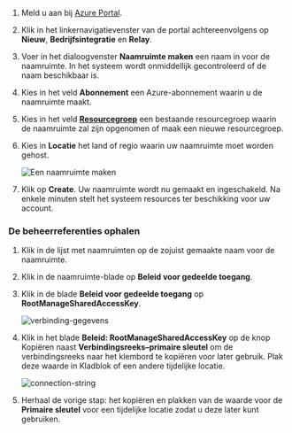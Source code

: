 1. Meld u aan bij [Azure Portal][Azure portal].
2. Klik in het linkernavigatievenster van de portal achtereenvolgens op **Nieuw**, **Bedrijfsintegratie** en **Relay**.
3. Voer in het dialoogvenster **Naamruimte maken** een naam in voor de naamruimte. In het systeem wordt onmiddellijk gecontroleerd of de naam beschikbaar is.
4. Kies in het veld **Abonnement** een Azure-abonnement waarin u de naamruimte maakt.
5. Kies in het veld **[Resourcegroep](../articles/azure-resource-manager/resource-group-portal.md)** een bestaande resourcegroep waarin de naamruimte zal zijn opgenomen of maak een nieuwe resourcegroep.      
6. Kies in **Locatie** het land of regio waarin uw naamruimte moet worden gehost.
   
    ![Een naamruimte maken][create-namespace]
7. Klik op **Create**. Uw naamruimte wordt nu gemaakt en ingeschakeld. Na enkele minuten stelt het systeem resources ter beschikking voor uw account.

### <a name="obtain-the-management-credentials"></a>De beheerreferenties ophalen
1. Klik in de lijst met naamruimten op de zojuist gemaakte naam voor de naamruimte.
2. Klik in de naamruimte-blade op **Beleid voor gedeelde toegang**.
3. Klik in de blade **Beleid voor gedeelde toegang** op **RootManageSharedAccessKey**.
   
    ![verbinding-gegevens][connection-info]
4. Klik in het blade **Beleid: RootManageSharedAccessKey** op de knop Kopiëren naast **Verbindingsreeks–primaire sleutel** om de verbindingsreeks naar het klembord te kopiëren voor later gebruik. Plak deze waarde in Kladblok of een andere tijdelijke locatie.
   
    ![connection-string][connection-string]

5. Herhaal de vorige stap: het kopiëren en plakken van de waarde voor de **Primaire sleutel** voor een tijdelijke locatie zodat u deze later kunt gebruiken.  

<!--Image references-->

[create-namespace]: ./media/relay-create-namespace-portal/create-namespace.png
[connection-info]: ./media/relay-create-namespace-portal/connection-info.png
[connection-string]: ./media/relay-create-namespace-portal/connection-string.png
[Azure portal]: https://portal.azure.com

